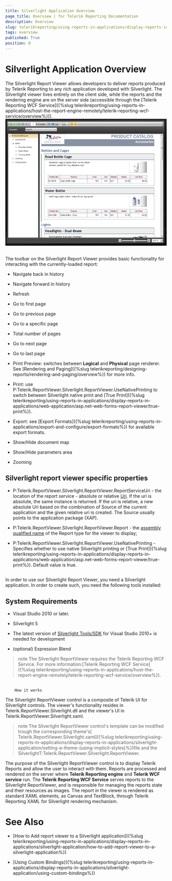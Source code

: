 ```yaml
---
title: Silverlight Application Overview
page_title: Overview | for Telerik Reporting Documentation
description: Overview
slug: telerikreporting/using-reports-in-applications/display-reports-in-applications/silverlight-application/overview
tags: overview
published: True
position: 0
---
```


# Silverlight Application Overview



The Silverlight Report Viewer allows developers to deliver reports produced by Telerik Reporting to any rich application
        developed with Silverlight. The Silverlight viewer lives entirely on the client side, while the reports and the rendering engine are on the server
        side (accessible through the [Telerik Reporting WCF Service]({%slug telerikreporting/using-reports-in-applications/host-the-report-engine-remotely/telerik-reporting-wcf-service/overview%})).
      ![](images/SilverlightViewer1.png)

## 

The toolbar on the Silverlight Report Viewer provides basic functionality for interacting with the currently-loaded report:

* Navigate back in history

* Navigate forward in history

* Refresh

* Go to first page

* Go to previous page

* Go to a specific page

* Total number of pages

* Go to next page

* Go to last page

* Print Preview: switches between __Logical__ and __Physical__ page renderer. See [Rendering and Paging]({%slug telerikreporting/designing-reports/rendering-and-paging/overview%}) for more info.
            

* Print: use P:Telerik.ReportViewer.Silverlight.ReportViewer.UseNativePrinting
              to switch between Silverlight native print and [True Print]({%slug telerikreporting/using-reports-in-applications/display-reports-in-applications/web-application/asp.net-web-forms-report-viewer/true-print%}).
            

* Export: see [Export Formats]({%slug telerikreporting/using-reports-in-applications/export-and-configure/export-formats%}) for available export formats.
            

* Show/Hide document map

* Show/Hide parameters area

* Zooming

## Silverlight report viewer specific properties

* P:Telerik.ReportViewer.Silverlight.ReportViewer.ReportServiceUri
              - the location of the report service - absolute or relative [Uri](http://msdn.microsoft.com/en-us/library/system.uri%28VS.95%29.aspx).
              If the uri is absolute, the same instance is returned. If the uri is relative,
              a new absolute Uri based on the combination of Source of the current application and the given relative uri is created. The Source usually points to the application package (XAP).
            

* P:Telerik.ReportViewer.Silverlight.ReportViewer.Report
              - the [assembly qualified name](http://msdn.microsoft.com/en-us/library/system.type.assemblyqualifiedname.aspx) of the Report type for the viewer to display;
            

* P:Telerik.ReportViewer.Silverlight.ReportViewer.UseNativePrinting
              - Specifies whether to use native Silverlight printing or [True Print]({%slug telerikreporting/using-reports-in-applications/display-reports-in-applications/web-application/asp.net-web-forms-report-viewer/true-print%}). Default value is true.
            

## 

In order to use our Silverlight Report Viewer, you need a Silverlight application. In order to create such, you need the following tools installed:

## System Requirements

* Visual Studio 2010 or later.

* Silverlight 5

* The latest version of [Silverlight Tools/SDK](http://silverlight.net/getstarted) for Visual Studio 2010+ is needed for development
            

* (optional) Expression Blend

>note The Silverlight ReportViewer requires the Telerik Reporting WCF Service. For more information:[Telerik Reporting WCF Service]({%slug telerikreporting/using-reports-in-applications/host-the-report-engine-remotely/telerik-reporting-wcf-service/overview%}).
>


## 
        How it works
      

The Silverlight ReportViewer control is a composite of Telerik UI for Silverlight controls.
          The viewer's functionality resides in Telerik.ReportViewer.Silverlight.dll and the viewer's UI in Telerik.ReportViewer.Silverlight.xaml.
        

>note The Silverlight ReportViewer control's template can be modified trough the corresponding theme's[ Telerik.ReportViewer.Silverlight.xaml]({%slug telerikreporting/using-reports-in-applications/display-reports-in-applications/silverlight-application/setting-a-theme-(using-implicit-styles)%})file
            and the SilverlightT:Telerik.ReportViewer.Silverlight.ReportViewer.
>


The purpose of the Silverlight ReportViewer control is to display Telerik Reports and allow the user to interact with them. 
          Reports are processed and rendered on the server where __Telerik Reporting engine__ and 
          __Telerik WCF service__ run. The __Telerik Reporting WCF Service__ serves reports
          to the Silverlight ReportViewer, and is responsible for managing the reports state and their resources as images.
          The report in the viewer is rendered as standard XAML elements, as Canvas and TextBlock,
          through Telerik Reporting XAML for Silverlight rendering mechanism.
        



# See Also

 * [How to Add report viewer to a Silverlight application]({%slug telerikreporting/using-reports-in-applications/display-reports-in-applications/silverlight-application/how-to-add-report-viewer-to-a-silverlight-application%})

 * [Using Custom Bindings]({%slug telerikreporting/using-reports-in-applications/display-reports-in-applications/silverlight-application/using-custom-bindings%})
